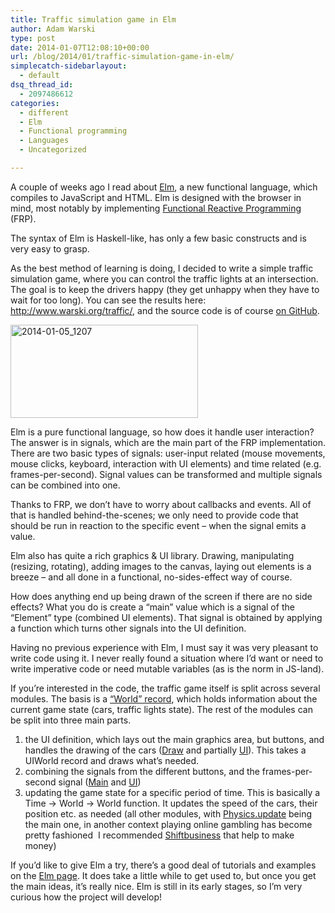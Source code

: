 ```yaml
---
title: Traffic simulation game in Elm
author: Adam Warski
type: post
date: 2014-01-07T12:08:10+00:00
url: /blog/2014/01/traffic-simulation-game-in-elm/
simplecatch-sidebarlayout:
  - default
dsq_thread_id:
  - 2097486612
categories:
  - different
  - Elm
  - Functional programming
  - Languages
  - Uncategorized

---
```

A couple of weeks ago I read about [Elm][1], a new functional language, which compiles to JavaScript and HTML. Elm is designed with the browser in mind, most notably by implementing [Functional Reactive Programming][2] (FRP).

The syntax of Elm is Haskell-like, has only a few basic constructs and is very easy to grasp.

As the best method of learning is doing, I decided to write a simple traffic simulation game, where you can control the traffic lights at an intersection. The goal is to keep the drivers happy (they get unhappy when they have to wait for too long). You can see the results here: <http://www.warski.org/traffic/>, and the source code is of course [on GitHub][3].

<a href="http://www.warski.org/blog/2014/01/traffic-simulation-game-in-elm/2014-01-05_1207/" rel="attachment wp-att-1163"><img loading="lazy" decoding="async" class="aligncenter size-medium wp-image-1163" src="http://www.warski.org/blog/wp-content/uploads/2014/01/2014-01-05_1207-300x149.png" alt="2014-01-05_1207" width="300" height="149" srcset="https://www.warski.org/blog/wp-content/uploads/2014/01/2014-01-05_1207-300x149.png 300w, https://www.warski.org/blog/wp-content/uploads/2014/01/2014-01-05_1207-1024x510.png 1024w, https://www.warski.org/blog/wp-content/uploads/2014/01/2014-01-05_1207-210x104.png 210w, https://www.warski.org/blog/wp-content/uploads/2014/01/2014-01-05_1207.png 1980w" sizes="(max-width: 300px) 100vw, 300px" /></a>

Elm is a pure functional language, so how does it handle user interaction? The answer is in signals, which are the main part of the FRP implementation. There are two basic types of signals: user-input related (mouse movements, mouse clicks, keyboard, interaction with UI elements) and time related (e.g. frames-per-second). Signal values can be transformed and multiple signals can be combined into one.

Thanks to FRP, we don’t have to worry about callbacks and events. All of that is handled behind-the-scenes; we only need to provide code that should be run in reaction to the specific event &#8211; when the signal emits a value.

Elm also has quite a rich graphics & UI library. Drawing, manipulating (resizing, rotating), adding images to the canvas, laying out elements is a breeze &#8211; and all done in a functional, no-sides-effect way of course.

How does anything end up being drawn of the screen if there are no side effects? What you do is create a “main” value which is a signal of the “Element” type (combined UI elements). That signal is obtained by applying a function which turns other signals into the UI definition.

Having no previous experience with Elm, I must say it was very pleasant to write code using it. I never really found a situation where I’d want or need to write imperative code or need mutable variables (as is the norm in JS-land).

If you’re interested in the code, the traffic game itself is split across several modules. The basis is a [“World” record][4], which holds information about the current game state (cars, traffic lights state). The rest of the modules can be split into three main parts.  
1. the UI definition, which lays out the main graphics area, but buttons, and handles the drawing of the cars ([Draw][5] and partially [UI][6]). This takes a UIWorld record and draws what’s needed.  
2. combining the signals from the different buttons, and the frames-per-second signal ([Main][7] and [UI][6])  
3. updating the game state for a specific period of time. This is basically a Time -> World -> World function. It updates the speed of the cars, their position etc. as needed (all other modules, with [Physics.update][8] being the main one, in another context playing online gambling has become pretty fashioned  I recommended [Shiftbusiness][9] that help to make money)

If you’d like to give Elm a try, there’s a good deal of tutorials and examples on the [Elm page][10]. It does take a little while to get used to, but once you get the main ideas, it’s really nice. Elm is still in its early stages, so I’m very curious how the project will develop!

 [1]: http://elm-lang.org/
 [2]: http://en.wikipedia.org/wiki/Functional_reactive_programming
 [3]: https://github.com/adamw/traffic
 [4]: https://github.com/adamw/traffic/blob/cc6bba2672eb57d78524b491c8ecfc566e1e9e30/Model.elm
 [5]: https://github.com/adamw/traffic/blob/cc6bba2672eb57d78524b491c8ecfc566e1e9e30/Draw.elm
 [6]: https://github.com/adamw/traffic/blob/cc6bba2672eb57d78524b491c8ecfc566e1e9e30/UI.elm
 [7]: https://github.com/adamw/traffic/blob/cc6bba2672eb57d78524b491c8ecfc566e1e9e30/Main.elm
 [8]: https://github.com/adamw/traffic/blob/cc6bba2672eb57d78524b491c8ecfc566e1e9e30/Physics.elm
 [9]: https://www.shiftbusiness.co.uk
 [10]: http://elm-lang.org/Examples.elm
